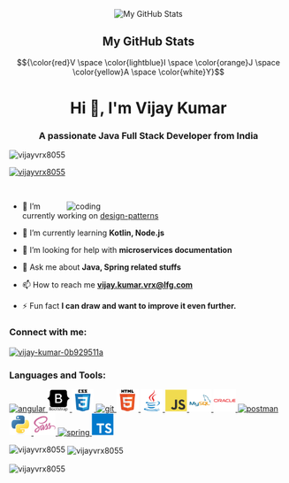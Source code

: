 <p align="center">
 <img width="100px" src="https://res.cloudinary.com/anuraghazra/image/upload/v1594908242/logo_ccswme.svg" align="center" alt="My GitHub Stats" />
 <h2 align="center">My GitHub Stats</h2>
</p>
 
 $${\color{red}V \space \color{lightblue}I \space \color{orange}J \space \color{yellow}A \space \color{white}Y}$$
 
<h1 align="center">Hi 👋, I'm Vijay Kumar</h1>
<h3 align="center">A passionate Java Full Stack Developer from India</h3>

<p align="left"> <img src="https://komarev.com/ghpvc/?username=vijayvrx8055&label=Profile%20views&color=0e75b6&style=flat" alt="vijayvrx8055" /> </p>

<p align="left"> <a href="https://github.com/ryo-ma/github-profile-trophy"><img src="https://github-profile-trophy.vercel.app/?username=vijayvrx8055" alt="vijayvrx8055" /></a> </p>

<p align="left"> <a href="https://twitter.com/" target="blank"><img src="https://img.shields.io/twitter/follow/?logo=twitter&style=for-the-badge" alt="" /></a> </p>

<img src="https://www.google.com/url?sa=i&url=https%3A%2F%2Ftenor.com%2Fview%2Fcoding-gif-24090007&psig=AOvVaw0O6FyNSgLAbeW1ck5b9hqi&ust=1695228031272000&source=images&cd=vfe&opi=89978449&ved=2ahUKEwi_yZrWjreBAxVXfWwGHSDhAfoQjRx6BAgAEAw"
 align="right" width="400" alt="coding"/>

- 🔭 I’m currently working on [design-patterns](https://github.com/vijayvrx8055/design-patterns)

- 🌱 I’m currently learning **Kotlin, Node.js**

- 🤔 I’m looking for help with **microservices documentation**

- 💬 Ask me about **Java, Spring related stuffs**

- 📫 How to reach me **vijay.kumar.vrx@lfg.com**

- ⚡ Fun fact **I can draw and want to improve it even further.**

<h3 align="left">Connect with me:</h3>
<p align="left">
<a href="https://linkedin.com/in/vijay-kumar-0b929511a" target="blank"><img align="center" src="https://raw.githubusercontent.com/rahuldkjain/github-profile-readme-generator/master/src/images/icons/Social/linked-in-alt.svg" alt="vijay-kumar-0b929511a" height="30" width="40" /></a>
</p>

<h3 align="left">Languages and Tools:</h3>
<p align="left"> <a href="https://angular.io" target="_blank" rel="noreferrer"> <img src="https://angular.io/assets/images/logos/angular/angular.svg" alt="angular" width="40" height="40"/> </a> <a href="https://getbootstrap.com" target="_blank" rel="noreferrer"> <img src="https://raw.githubusercontent.com/devicons/devicon/master/icons/bootstrap/bootstrap-plain-wordmark.svg" alt="bootstrap" width="40" height="40"/> </a> <a href="https://www.w3schools.com/css/" target="_blank" rel="noreferrer"> <img src="https://raw.githubusercontent.com/devicons/devicon/master/icons/css3/css3-original-wordmark.svg" alt="css3" width="40" height="40"/> </a> <a href="https://git-scm.com/" target="_blank" rel="noreferrer"> <img src="https://www.vectorlogo.zone/logos/git-scm/git-scm-icon.svg" alt="git" width="40" height="40"/> </a> <a href="https://www.w3.org/html/" target="_blank" rel="noreferrer"> <img src="https://raw.githubusercontent.com/devicons/devicon/master/icons/html5/html5-original-wordmark.svg" alt="html5" width="40" height="40"/> </a> <a href="https://www.java.com" target="_blank" rel="noreferrer"> <img src="https://raw.githubusercontent.com/devicons/devicon/master/icons/java/java-original.svg" alt="java" width="40" height="40"/> </a> <a href="https://developer.mozilla.org/en-US/docs/Web/JavaScript" target="_blank" rel="noreferrer"> <img src="https://raw.githubusercontent.com/devicons/devicon/master/icons/javascript/javascript-original.svg" alt="javascript" width="40" height="40"/> </a> <a href="https://www.mysql.com/" target="_blank" rel="noreferrer"> <img src="https://raw.githubusercontent.com/devicons/devicon/master/icons/mysql/mysql-original-wordmark.svg" alt="mysql" width="40" height="40"/> </a> <a href="https://www.oracle.com/" target="_blank" rel="noreferrer"> <img src="https://raw.githubusercontent.com/devicons/devicon/master/icons/oracle/oracle-original.svg" alt="oracle" width="40" height="40"/> </a> <a href="https://postman.com" target="_blank" rel="noreferrer"> <img src="https://www.vectorlogo.zone/logos/getpostman/getpostman-icon.svg" alt="postman" width="40" height="40"/> </a> <a href="https://www.python.org" target="_blank" rel="noreferrer"> <img src="https://raw.githubusercontent.com/devicons/devicon/master/icons/python/python-original.svg" alt="python" width="40" height="40"/> </a> <a href="https://sass-lang.com" target="_blank" rel="noreferrer"> <img src="https://raw.githubusercontent.com/devicons/devicon/master/icons/sass/sass-original.svg" alt="sass" width="40" height="40"/> </a> <a href="https://spring.io/" target="_blank" rel="noreferrer"> <img src="https://www.vectorlogo.zone/logos/springio/springio-icon.svg" alt="spring" width="40" height="40"/> </a> <a href="https://www.typescriptlang.org/" target="_blank" rel="noreferrer"> <img src="https://raw.githubusercontent.com/devicons/devicon/master/icons/typescript/typescript-original.svg" alt="typescript" width="40" height="40"/> </a> </p>

<p><img align="left" src="https://github-readme-stats.vercel.app/api/top-langs?username=vijayvrx8055&show_icons=true&locale=en&layout=compact" alt="vijayvrx8055" /></p>

<p>&nbsp;<img align="center" src="https://github-readme-stats.vercel.app/api?username=vijayvrx8055&show_icons=true&locale=en" alt="vijayvrx8055" /></p>

<p><img align="center" src="https://github-readme-streak-stats.herokuapp.com/?user=vijayvrx8055&" alt="vijayvrx8055" /></p>

